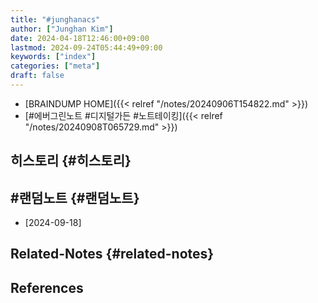 ```yaml
---
title: "#junghanacs"
author: ["Junghan Kim"]
date: 2024-04-18T12:46:00+09:00
lastmod: 2024-09-24T05:44:49+09:00
keywords: ["index"]
categories: ["meta"]
draft: false
---
```


-   [BRAINDUMP HOME]({{< relref "/notes/20240906T154822.md" >}})
-   [#에버그린노트 #디지털가든 #노트테이킹]({{< relref "/notes/20240908T065729.md" >}})


## 히스토리 {#히스토리}


## #랜덤노트 {#랜덤노트}

-   [2024-09-18]


## Related-Notes {#related-notes}

## References

<style>.csl-entry{text-indent: -1.5em; margin-left: 1.5em;}</style><div class="csl-bib-body">
</div>
